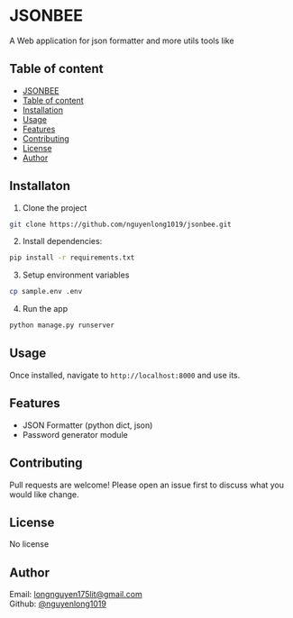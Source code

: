 # JSONBEE 

A Web application for json formatter and more utils tools like  

## Table of content 
- [JSONBEE](#jsonbee)
 - [Table of content](#table-of-content)
 - [Installation](#installaton)
 - [Usage](#usage)
 - [Features](#features)
 - [Contributing](#contributing)
 - [License](#license)
 - [Author](#author)

## Installaton  
1. Clone the project 
```bash
git clone https://github.com/nguyenlong1019/jsonbee.git 
```
2. Install dependencies:
```bash
pip install -r requirements.txt 
```
3. Setup environment variables
```bash
cp sample.env .env
```
4. Run the app 
```bash
python manage.py runserver
```

## Usage
Once installed, navigate to `http://localhost:8000` and use its.  

## Features
- JSON Formatter (python dict, json)  
- Password generator module  

## Contributing 
Pull requests are welcome! Please open an issue first to discuss what you would like change.

## License  
No license  

## Author 
Email: longnguyen175lit@gmail.com  
Github: [@nguyenlong1019](https://github.com/nguyenlong1019)
